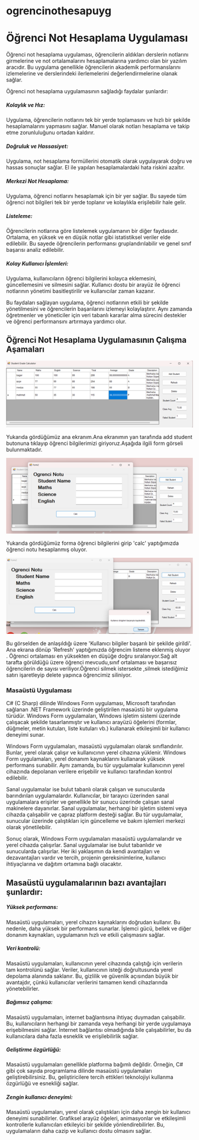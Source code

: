 # ogrencinothesapuyg
<h1>Öğrenci Not Hesaplama Uygulaması</h1>

Öğrenci not hesaplama uygulaması, öğrencilerin aldıkları derslerin notlarını girmelerine ve not ortalamalarını hesaplamalarına yardımcı olan bir yazılım aracıdır. Bu uygulama genellikle öğrencilerin akademik performanslarını izlemelerine ve derslerindeki ilerlemelerini değerlendirmelerine olanak sağlar.

Öğrenci not hesaplama uygulamasının sağladığı faydalar şunlardır:

<h5>Kolaylık ve Hız:</h5> Uygulama, öğrencilerin notlarını tek bir yerde toplamasını ve hızlı bir şekilde hesaplamalarını yapmasını sağlar. Manuel olarak notları hesaplama ve takip etme zorunluluğunu ortadan kaldırır.

<h5>Doğruluk ve Hassasiyet:</h5> Uygulama, not hesaplama formüllerini otomatik olarak uygulayarak doğru ve hassas sonuçlar sağlar. El ile yapılan hesaplamalardaki hata riskini azaltır.

<h5>Merkezi Not Hesaplama:</h5>
Uygulama, öğrenci notlarını hesaplamak için bir yer sağlar. Bu sayede tüm öğrenci not bilgileri tek bir yerde toplanır ve kolaylıkla erişilebilir hale gelir.

<h5>Listeleme:</h5>
Öğrencilerin notlarına göre listelemek uygulamanın bir diğer faydasıdır. Ortalama, en yüksek ve en düşük notlar gibi istatistiksel veriler elde edilebilir. Bu sayede öğrencilerin performansı gruplandırılabilir ve genel sınıf başarısı analiz edilebilir.

<h5>Kolay Kullanıcı İşlemleri:</h5>
Uygulama, kullanıcıların öğrenci bilgilerini kolayca eklemesini, güncellemesini ve silmesini sağlar. Kullanıcı dostu bir arayüz ile öğrenci notlarının yönetimi basitleştirilir ve kullanıcılar zaman kazanır.

Bu faydaları sağlayan uygulama, öğrenci notlarının etkili bir şekilde yönetilmesini ve öğrencilerin başarılarını izlemeyi kolaylaştırır. Aynı zamanda öğretmenler ve yöneticiler için veri tabanlı kararlar alma sürecini destekler ve öğrenci performansını artırmaya yardımcı olur.



<h2>Öğrenci Not Hesaplama Uygulamasının Çalışma Aşamaları</h2>


<div align="center"><img src="https://github.com/dmedya/ogrencinothesapuyg/blob/main/anaekran.png" width="auto"></div>

Yukarıda gördüğümüz ana ekranım.Ana ekranımın yan tarafında add student butonuna tıklayıp öğrenci bilgilerimizi giriyoruz.Aşağıda ilgili form görseli bulunmaktadır.


<div align="center"><img src = "https://github.com/dmedya/ogrencinothesapuyg/blob/main/anaekran1.png" width="auto"></div>

 Yukarıda gördüğümüz forma öğrenci bilgilerini girip 'calc' yaptığımızda öğrenci notu hesaplanmış oluyor.


<div align="center"><img src = "https://github.com/dmedya/ogrencinothesapuyg/blob/main/anaekran2.png" width="auto"></div>

 Bu görselden de anlaşıldığı üzere 'Kullanıcı bilgiler başarılı bir şekilde girildi'. Ana ekrana dönüp 'Refresh' yaptığımızda öğrencim listeme eklenmiş oluyor .
 Öğrenci ortalaması en yüksekten en düşüğe doğru sıralanıyor.Sağ alt tarafta görüldüğü üzere öğrenci mevcudu,sınıf ortalaması ve başarısız öğrencilerin de sayısı veriliyor.Öğrenci silmek istersekte ,silmek istediğimiz satırı işaretleyip delete yapınca öğrencimiz siliniyor.







<!-- 
<h2>Bu Projeyi Nasıl Yaptım?</h2>


//Öncelikle Visual Studio 2022 kod programını kullandım bu projem için. Programı açıp ordan windows form uygulaması ile bir proje oluşturuyoruz. Form oluşturma //aşamaları aşağıdaki gibidir.

//<div align="center"><img src = "https://github.com/dmedya/ogrencinothesapuyg/blob/main/projeolu%C5%9Ftur.png" width="800" height="700"></div>

//<div align="center"><img src = "https://github.com/dmedya/ogrencinothesapuyg/blob/main/formsec.png " width="800" height="700"></div>

//<div align="center"><img src = "https://github.com/dmedya/ogrencinothesapuyg/blob/main/form1.png" width="800" height="700"></div>

//Araç kutusunda kısmında "GroupBoxu" bulup formumumuzda konumlandırıyoruz .Ardından sol altta özellikler kısmında text kısmında Form1 ismini de  Student Grade Calculator olarak değiştirip araç kutusunda  "label" ekleyip, konumlandırıp text kısmını düzenleyip Student Name ,Matematik...vb kısımları ekliyoruz.

//"GroupBox" kısımlarını ekleyip "label"larımıza metin kutusu oluşturmuş oluyoruz."GroupBox"larımıza isim veriyoruz örneğin student name için oluşturduğumuz //"GroupBox"'a txtStudentname ismini atadık mesela . Diğer "GroupBoxlarımızı" da aynı şekil halletmemiz gerekiyor hallettikten sonra kod kısmına geçiyoruz

//<div align="center"><img src ="https://github.com/dmedya/ogrencinothesapuyg/blob/main/ilkad%C4%B1m.png" width="800" height="700"></div>

//<h2>Kod Kısmı</h2>

//Bu kod bloğu, bir butona tıklandığında çalışacak bir olay işleyicisidir. Bu olay işleyicisi, öğrencinin matematik, İngilizce ve fen derslerinde aldığı notları //alır, toplamını ve ortalamasını hesaplar ve ardından öğrencinin notuna göre bir harf notu ve açıklama belirler.
-->
<h3> Masaüstü Uygulaması </h3>
  C# (C Sharp) dilinde Windows Form uygulaması, Microsoft tarafından sağlanan .NET Framework üzerinde geliştirilen masaüstü bir uygulama türüdür. Windows Form uygulamaları, Windows işletim sistemi üzerinde çalışacak şekilde tasarlanmıştır ve kullanıcı arayüzü öğelerini (formlar, düğmeler, metin kutuları, liste kutuları vb.) kullanarak etkileşimli bir kullanıcı deneyimi sunar.

Windows Form uygulamaları, masaüstü uygulamaları olarak sınıflandırılır. Bunlar, yerel olarak çalışır ve kullanıcının yerel cihazına yüklenir. Windows Form uygulamaları, yerel donanım kaynaklarını kullanarak yüksek performans sunabilir. Aynı zamanda, bu tür uygulamalar kullanıcının yerel cihazında depolanan verilere erişebilir ve kullanıcı tarafından kontrol edilebilir.

Sanal uygulamalar ise bulut tabanlı olarak çalışan ve sunucularda barındırılan uygulamalardır. Kullanıcılar, bir tarayıcı üzerinden sanal uygulamalara erişirler ve genellikle bir sunucu üzerinde çalışan sanal makinelere dayanırlar. Sanal uygulamalar, herhangi bir işletim sistemi veya cihazda çalışabilir ve çapraz platform desteği sağlar. Bu tür uygulamalar, sunucular üzerinde çalıştıkları için güncelleme ve bakım işlemleri merkezi olarak yönetilebilir.

Sonuç olarak, Windows Form uygulamaları masaüstü uygulamalarıdır ve yerel cihazda çalışırlar. Sanal uygulamalar ise bulut tabanlıdır ve sunucularda çalışırlar. Her iki yaklaşımın da kendi avantajları ve dezavantajları vardır ve tercih, projenin gereksinimlerine, kullanıcı ihtiyaçlarına ve dağıtım ortamına bağlı olacaktır.

<h2>Masaüstü uygulamalarının bazı avantajları şunlardır: </h2>

<h5>Yüksek performans:</h5> Masaüstü uygulamaları, yerel cihazın kaynaklarını doğrudan kullanır. Bu nedenle, daha yüksek bir performans sunarlar. İşlemci gücü, bellek ve diğer donanım kaynakları, uygulamanın hızlı ve etkili çalışmasını sağlar.

<h5>Veri kontrolü:</h5> Masaüstü uygulamaları, kullanıcının yerel cihazında çalıştığı için verilerin tam kontrolünü sağlar. Veriler, kullanıcının isteği doğrultusunda yerel depolama alanında saklanır. Bu, gizlilik ve güvenlik açısından büyük bir avantajdır, çünkü kullanıcılar verilerini tamamen kendi cihazlarında yönetebilirler.

<h5>Bağımsız çalışma:</h5> Masaüstü uygulamaları, internet bağlantısına ihtiyaç duymadan çalışabilir. Bu, kullanıcıların herhangi bir zamanda veya herhangi bir yerde uygulamaya erişebilmesini sağlar. İnternet bağlantısı olmadığında bile çalışabilirler, bu da kullanıcılara daha fazla esneklik ve erişilebilirlik sağlar.

<h5>Geliştirme özgürlüğü:</h5> Masaüstü uygulamaları genellikle platforma bağımlı değildir. Örneğin, C# gibi çok sayıda programlama dilinde masaüstü uygulamaları geliştirebilirsiniz. Bu, geliştiricilere tercih ettikleri teknolojiyi kullanma özgürlüğü ve esnekliği sağlar.

<h5>Zengin kullanıcı deneyimi:</h5> Masaüstü uygulamaları, yerel olarak çalıştıkları için daha zengin bir kullanıcı deneyimi sunabilirler. Grafiksel arayüz öğeleri, animasyonlar ve etkileşimli kontrollerle kullanıcıları etkileyici bir şekilde yönlendirebilirler. Bu, uygulamaların daha cazip ve kullanıcı dostu olmasını sağlar.


          



       

       




